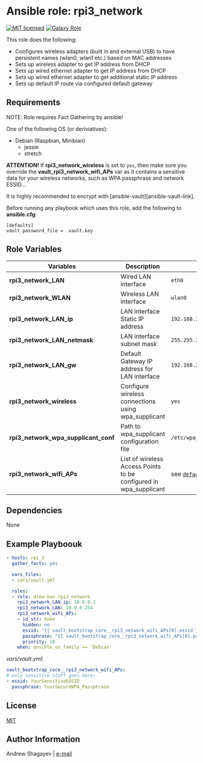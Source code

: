 Ansible role: rpi3_network
=========

[![MIT licensed][mit-badge]][mit-link]
[![Galaxy Role][role-badge]][galaxy-link]

This role does the following:

 - Configures wireless adapters (built in and external USB) to have persistent names (wlan0, wlan1 etc.) based on MAC addresses
 - Sets up wireless adapter to get IP address from DHCP
 - Sets up wired ethernet adapter to get IP address from DHCP
 - Sets up wired ethernet adapter to get additional static IP address
 - Sets up default IP route via configured default gateway

Requirements
------------

NOTE: Role requires Fact Gathering by ansible!

One of the following OS (or deriviatives):
 - Debian (Raspbian, Minibian)
   - jessie
   - stretch

**ATTENTION!**
If **rpi3_network_wireless** is set to `yes`, then
make sure you override the **vault_rpi3_network_wifi_APs** var as it contains a sensitive data for your wireless networks,
such as WPA passphrase and network ESSID...

It is highly recommended to encrypt with [ansible-vault][ansible-vault-link].

Before running any playbook which uses this role, add the following to **ansible.cfg**:

    [defaults]
    vault_password_file = .vault.key

Role Variables
--------------
| Variables | Description | Default|
|-----------|-------------|--------|
| **rpi3_network_LAN** | Wired LAN interface | `eth0` |
| **rpi3_network_WLAN** | Wireless LAN interface | `wlan0` |
| **rpi3_network_LAN_ip** | LAN interface Static IP address | `192.168.2.2` |
| **rpi3_network_LAN_netmask** | LAN interface subnet mask | `255.255.255.0` |
| **rpi3_network_LAN_gw** | Default Gateway IP address for LAN interface | `192.168.2.1` |
| **rpi3_network_wireless** | Configure wireless connections using wpa_supplicant | `yes` |
| **rpi3_network_wpa_supplicant_conf** | Path to wpa_supplicant configuration file | `/etc/wpa_supplicant/wpa_supplicant.conf` |
| **rpi3_network_wifi_APs** | List of wireless Access Points to be configured in wpa_supplicant | see [`defaults/main.yml`](defaults/main.yml) |

Dependencies
------------

None

Example Playboouk
----------------

```yaml
- hosts: rpi_3
  gather_facts: yes

  vars_files:
  - vars/vault.yml

  roles:
  - role: drew-kun.rpi3_network
    rpi3_network_LAN_ip: 10.0.0.1
    rpi3_network_LAN: 10.0.0.254
    rpi3_network_wifi_APs:
    - id_str: home
      hidden: no
      essid: "{{ vault_bootstrap_core__rpi3_network_wifi_APs[0].essid }}"
      passphrase: "{{ vault_bootstrap_core__rpi3_network_wifi_APs[0].passphrase }}"
      priority: 10
    when: ansible_os_family == 'Debian'
```

*vars/vault.yml*:

```yaml
vault_bootstrap_core__rpi3_network_wifi_APs:
# only sensitive stuff goes here:
- essid: YourSensitiveESSID
  passphrase: YourSecureWPA_Passphrase
```

License
-------

[MIT][mit-link]

Author Information
------------------

Andrew Shagayev | [e-mail](mailto:drewshg@gmail.com)

[role-badge]: https://img.shields.io/badge/role-drew--kun.rpi3__network-green.svg
[galaxy-link]: https://galaxy.ansible.com/drew-kun/rpi3_network/
[mit-badge]: https://img.shields.io/badge/license-MIT-blue.svg
[mit-link]: https://raw.githubusercontent.com/drew-kun/ansible-rpi3_network/master/LICENSE
